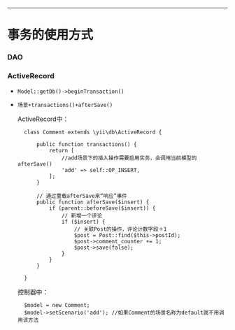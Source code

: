 


----

# 事务的使用方式

### DAO



### ActiveRecord

* `Model::getDb()->beginTransaction()`


* `场景+transactions()+afterSave()`

   ActiveRecord中：
   
        class Comment extends \yii\db\ActiveRecord {
        
            public function transactions() {
                return [
                    //add场景下的插入操作需要启用实务，会调用当前模型的afterSave()
                    'add' => self::OP_INSERT, 
                ];
            }
            
            // 通过重载afterSave来“响应”事件
            public function afterSave($insert) {
                if (parent::beforeSave($insert)) {
                    // 新增一个评论
                    if ($insert) {
                        // 关联Post的操作，评论计数字段＋1
                        $post = Post::find($this->postId);
                        $post->comment_counter += 1;
                        $post->save(false);
                    }
                }
            }
            
        }
        
    
    
    控制器中：
    
        $model = new Comment;
        $model->setScenario('add'); //如果Comment的场景名称为default就不用调用该方法
        